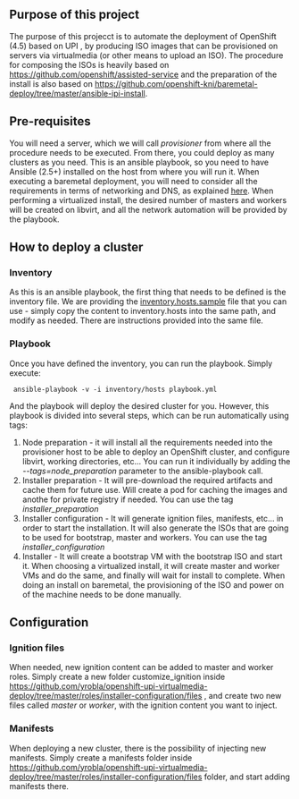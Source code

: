 ## Purpose of this project
The purpose of this projecct is to automate the deployment of OpenShift (4.5) based on UPI , by producing ISO images that can be provisioned on servers via virtualmedia (or other means to upload an ISO).
The procedure for composing the ISOs is heavily based on https://github.com/openshift/assisted-service and the preparation of the install is also based on https://github.com/openshift-kni/baremetal-deploy/tree/master/ansible-ipi-install.

## Pre-requisites
You will need a server, which we will call *provisioner* from where all the procedure needs to be executed. From there, you could deploy as many clusters as you need.
This is an ansible playbook, so you need to have Ansible (2.5+) installed on the host from where you will run it.
When executing a baremetal deployment, you will need to consider all the requirements in terms of networking and DNS, as explained [here](https://docs.openshift.com/container-platform/4.5/installing/installing_bare_metal/installing-bare-metal.html#installation-infrastructure-user-infra_installing-bare-metal).
When performing a virtualized install, the desired number of masters and workers will be created on libvirt, and all the network automation will be provided by the playbook.

## How to deploy a cluster

### Inventory
As this is an ansible playbook, the first thing that needs to be defined is the inventory file. We are providing the [inventory.hosts.sample](https://raw.githubusercontent.com/yrobla/openshift-upi-virtualmedia-deploy/master/inventory/hosts.sample) file that you can use - simply copy the content to inventory.hosts into the same path, and modify as needed. There are instructions provided into the same file.

### Playbook
Once you have defined the inventory, you can run the playbook. Simply execute:

     ansible-playbook -v -i inventory/hosts playbook.yml
And the playbook will deploy the desired cluster for you.
However, this playbook is divided into several steps, which can be run automatically using tags:

 1. Node preparation - it will install all the requirements needed into the provisioner host to be able to deploy an OpenShift cluster, and configure libvirt, working directories, etc... You can run it individually by adding the *--tags=node_preparation* parameter to the ansible-playbook call.
 2. Installer preparation - It will pre-download the required artifacts and cache them for future use. Will create a pod for caching the images and anothe for private registry if needed. You can use the tag *installer_preparation*
 3. Installer configuration - It will generate ignition files, manifests, etc... in order to start the installation. It will also generate the ISOs that are going to be used for bootstrap, master and workers. You can use the tag *installer_configuration*
 4. Installer - It will create a bootstrap VM with the bootstrap ISO and start it. When choosing a virtualized install, it will create master and worker VMs and do the same, and finally will wait for install to complete. When doing an install on baremetal, the provisioning of the ISO and power on of the machine needs to be done manually.

## Configuration
### Ignition files
When needed, new ignition content can be added to master and worker roles. Simply create a new folder customize_ignition inside https://github.com/yrobla/openshift-upi-virtualmedia-deploy/tree/master/roles/installer-configuration/files , and create two new files called *master* or *worker*, with the ignition content you want to inject.

### Manifests
When deploying a new cluster, there is the possibility of injecting new manifests. Simply create a manifests folder inside https://github.com/yrobla/openshift-upi-virtualmedia-deploy/tree/master/roles/installer-configuration/files folder, and start adding manifests there.

